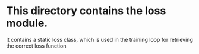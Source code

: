 # This directory contains the loss module.

It contains a static loss class, which is used in the training loop for retrieving the correct loss function

